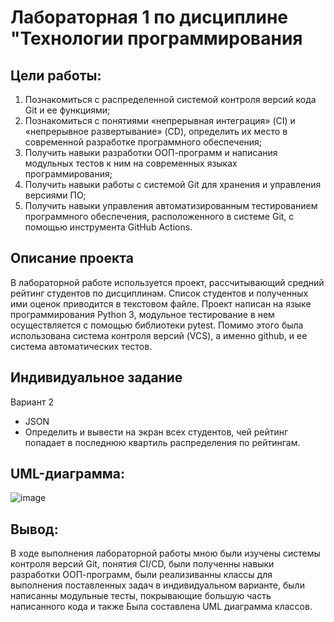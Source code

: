 # Лабораторная 1 по дисциплине "Технологии программирования

## Цели работы:
1. Познакомиться c распределенной системой контроля версий кода Git и ее функциями;
2. Познакомиться с понятиями «непрерывная интеграция» (CI) и «непрерывное развертывание»
(CD), определить их место в современной разработке программного обеспечения;
3. Получить навыки разработки ООП-программ и написания модульных тестов к ним на
современных языках программирования;
4. Получить навыки работы с системой Git для хранения и управления версиями ПО;
5. Получить навыки управления автоматизированным тестированием программного обеспечения,
расположенного в системе Git, с помощью инструмента GitHub Actions.

## Описание проекта
В лабораторной работе используется проект, рассчитывающий средний
рейтинг студентов по дисциплинам. Список студентов и полученных ими оценок приводится в
текстовом файле. Проект написан на языке программирования Python 3, модульное тестирование в нем
осуществляется с помощью библиотеки pytest. Помимо этого была использована система контроля версий (VCS), 
а именно github, и ее система автоматических тестов.

## Индивидуальное задание 
Вариант 2
- JSON
- Определить и вывести на экран всех студентов, чей
рейтинг попадает в последнюю квартиль распределения
по рейтингам.


## UML-диаграмма:
![image](https://github.com/AnnJessMay/PTLab1/assets/122811211/f6c0b5d0-2142-4ddf-a6c6-f8547a823eff)

## Вывод:
В ходе выполнения лабораторной работы мною были изучены системы контроля версий Git, понятия CI/CD,
были полученны навыки разработки ООП-программ, были реализиванны классы для выполнения поставленных 
задач в индивидуальном варианте, были написанны модульные тесты, покрывающие большую часть написанного кода
и также Была составлена UML диаграмма классов.
